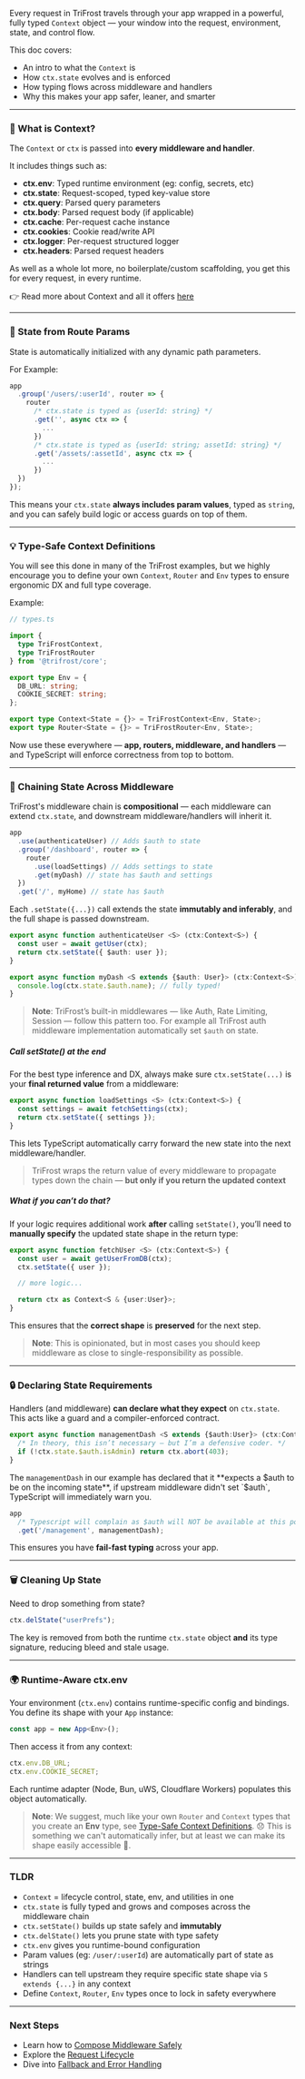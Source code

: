 Every request in TriFrost travels through your app wrapped in a powerful, fully typed `Context` object — your window into the request, environment, state, and control flow.

This doc covers:
- An intro to what the `Context` is
- How `ctx.state` evolves and is enforced
- How typing flows across middleware and handlers
- Why this makes your app safer, leaner, and smarter

---

### 🧱 What is Context?
The `Context` or `ctx` is passed into **every middleware and handler**.

It includes things such as:
- **ctx.env**: Typed runtime environment (eg: config, secrets, etc)
- **ctx.state**: Request-scoped, typed key-value store
- **ctx.query**: Parsed query parameters
- **ctx.body**: Parsed request body (if applicable)
- **ctx.cache**: Per-request cache instance
- **ctx.cookies**: Cookie read/write API
- **ctx.logger**: Per-request structured logger
- **ctx.headers**: Parsed request headers

As well as a whole lot more, no boilerplate/custom scaffolding, you get this for every request, in every runtime.

👉 Read more about Context and all it offers [here](/docs/context-api)

---

### 🧩 State from Route Params
State is automatically initialized with any dynamic path parameters.

For Example:
```typescript
app
  .group('/users/:userId', router => {
    router
      /* ctx.state is typed as {userId: string} */
      .get('', async ctx => {
        ...
      })
      /* ctx.state is typed as {userId: string; assetId: string} */
      .get('/assets/:assetId', async ctx => {
        ...
      })
  })
});
```

This means your `ctx.state` **always includes param values**, typed as `string`, and you can safely build logic or access guards on top of them.

---

### 💡 Type-Safe Context Definitions
You will see this done in many of the TriFrost examples, but we highly encourage you to define your own `Context`, `Router` and `Env` types to ensure ergonomic DX and full type coverage.

Example:
```typescript
// types.ts

import {
  type TriFrostContext,
  type TriFrostRouter
} from '@trifrost/core';

export type Env = {
  DB_URL: string;
  COOKIE_SECRET: string;
};

export type Context<State = {}> = TriFrostContext<Env, State>;
export type Router<State = {}> = TriFrostRouter<Env, State>;
```

Now use these everywhere — **app, routers, middleware, and handlers** — and TypeScript will enforce correctness from top to bottom.

---

### 🔄 Chaining State Across Middleware
TriFrost's middleware chain is **compositional** — each middleware can extend ``ctx.state``, and downstream middleware/handlers will inherit it.
```typescript
app
  .use(authenticateUser) // Adds $auth to state
  .group('/dashboard', router => {
    router
      .use(loadSettings) // Adds settings to state
      .get(myDash) // state has $auth and settings
  })
  .get('/', myHome) // state has $auth
```

Each `.setState({...})` call extends the state **immutably and inferably**, and the full shape is passed downstream.
```typescript
export async function authenticateUser <S> (ctx:Context<S>) {
  const user = await getUser(ctx);
  return ctx.setState({ $auth: user });
}

export async function myDash <S extends {$auth: User}> (ctx:Context<S>) {
  console.log(ctx.state.$auth.name); // fully typed!
}
```

> **Note**: TriFrost’s built-in middlewares — like Auth, Rate Limiting, Session — follow this pattern too. For example all TriFrost auth middleware implementation automatically set `$auth` on state.

##### Call setState() at the end
For the best type inference and DX, always make sure `ctx.setState(...)` is your **final returned value** from a middleware:
```typescript
export async function loadSettings <S> (ctx:Context<S>) {
  const settings = await fetchSettings(ctx);
  return ctx.setState({ settings });
}
```

This lets TypeScript automatically carry forward the new state into the next middleware/handler.

> TriFrost wraps the return value of every middleware to propagate types down the chain — **but only if you return the updated context**

##### What if you can’t do that?
If your logic requires additional work **after** calling `setState()`, you’ll need to **manually specify** the updated state shape in the return type:
```typescript
export async function fetchUser <S> (ctx:Context<S>) {
  const user = await getUserFromDB(ctx);
  ctx.setState({ user });

  // more logic...

  return ctx as Context<S & {user:User}>;
}
```

This ensures that the **correct shape** is **preserved** for the next step.

> **Note**: This is opinionated, but in most cases you should keep middleware as close to single-responsibility as possible.

---

### 🔒 Declaring State Requirements
Handlers (and middleware) **can declare what they expect** on `ctx.state`. This acts like a guard and a compiler-enforced contract.
```typescript
export async function managementDash <S extends {$auth:User}> (ctx:Context<S>) {
  /* In theory, this isn’t necessary — but I’m a defensive coder. */
  if (!ctx.state.$auth.isAdmin) return ctx.abort(403);
}
```

The `managementDash` in our example has declared that it **expects a $auth to be on the incoming state**, if upstream middleware didn't set `$auth`, TypeScript will immediately warn you.
```typescript
app
  /* Typescript will complain as $auth will NOT be available at this point */
  .get('/management', managementDash);
```

This ensures you have **fail-fast typing** across your app.

---

### 🗑️ Cleaning Up State
Need to drop something from state?
```typescript
ctx.delState("userPrefs");
```

The key is removed from both the runtime `ctx.state` object **and** its type signature, reducing bleed and stale usage.

---

### 🌍 Runtime-Aware ctx.env
Your environment (`ctx.env`) contains runtime-specific config and bindings. You define its shape with your `App` instance:
```typescript
const app = new App<Env>();
```

Then access it from any context:
```typescript
ctx.env.DB_URL;
ctx.env.COOKIE_SECRET;
```

Each runtime adapter (Node, Bun, uWS, Cloudflare Workers) populates this object automatically.

> **Note**: We suggest, much like your own `Router` and `Context` types that you create an **Env** type, see [Type-Safe Context Definitions](#type-safe-context-definitions). 😞 This is something we can't automatically infer, but at least we can make its shape easily accessible 🤌.

---

### TLDR
- `Context` = lifecycle control, state, env, and utilities in one
- `ctx.state` is fully typed and grows and composes across the middleware chain
- `ctx.setState()` builds up state safely and **immutably**
- `ctx.delState()` lets you prune state with type safety
- `ctx.env` gives you runtime-bound configuration
- Param values (eg: `/user/:userId`) are automatically part of state as strings
- Handlers can tell upstream they require specific state shape via `S extends {...}` in any context
- Define `Context`, `Router`, `Env` types once to lock in safety everywhere

---

### Next Steps
- Learn how to [Compose Middleware Safely](/docs/middleware-basics)
- Explore the [Request Lifecycle](/docs/request-response-lifecycle)
- Dive into [Fallback and Error Handling](/docs/error-notfound-handlers)
